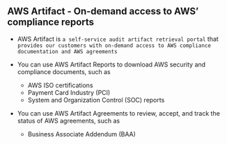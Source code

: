 ## AWS Artifact - On-demand access to AWS’ compliance reports

- AWS Artifact is `a self-service audit artifact retrieval portal` that `provides our customers with on-demand access to AWS compliance documentation and AWS agreements`

- You can use AWS Artifact Reports to download AWS security and compliance documents, such as

  - AWS ISO certifications
  - Payment Card Industry (PCI)
  - System and Organization Control (SOC) reports

- You can use AWS Artifact Agreements to review, accept, and track the status of AWS agreements, such as
  - Business Associate Addendum (BAA)
